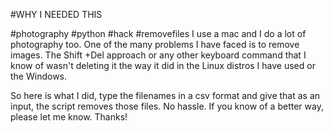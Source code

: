 #WHY I NEEDED THIS

#photography #python #hack #removefiles
I use a mac and I do a lot of photography too. One of the many problems I have faced is to remove images. The Shift +Del approach or any other keyboard command that I know of wasn't deleting it the way it did in the Linux distros I have used or the Windows.

So here is what I did, type the filenames in a csv format and give that as an input, the script removes those files. No hassle. If you know of a better way, please let me know. Thanks!
